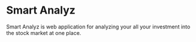 # Smart Analyz
Smart Analyz is web application for analyzing your all your investment into the stock market at one place.
